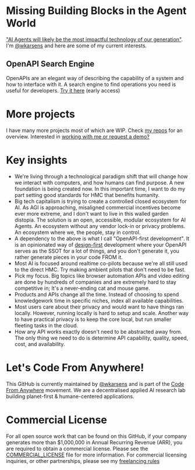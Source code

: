# Missing Building Blocks in the Agent World

["AI Agents will likely be the most impactful technology of our generation"](https://transitivebullsh.it/ai-agents). I'm [@wkarsens](https://x.com/wkarsens) and here are some of my current interests.

## OpenAPI Search Engine

OpenAPIs are an elegant way of describing the capability of a system and how to interface with it. A search engine to find operations you need is useful for developers. [Try it here](https://openapisearch.com) (early access)

<!--
## Agent Identity Provider

Agents need to be authorized to take actions on the internet. I'm building a flexible auth layer allowing for programmatic agent authentication.

 Fix auth and make little gif of actionschema oauth2 login with scope 

## OpenAPI Chat Completion

<!-- Fix chat and make little gif of me taking an action 

Turn any API into tools for an agent, Turn any tools-powered chat completion into an API.

OpenAPI Chat Completion serves an OpenAPI for talking to an agent, so it can be discovered publicly, and can be used as a tool for other agents.

![](agent-openapi.drawio.png)

## Agent Relay

<!-- TODO: Link to blog 

Agents need to be accessible from anywhere. The Agent Relay makes agents accessible from messaging apps, VoIP and phonecalls, and over email!

![](agent-relay.drawio.png)

## Upstash CRUD OpenAPI

<!-- TODO: Link to blog 

Data needs to be discoverable as tools. A reliable CRUD Agent is extremely useful. [More info here](https://github.com/CodeFromAnywhere/upstash-crud-openapi)

![](crud-agent.drawio.png)

## GitHub OpenAPI

<!-- TODO: Link to blog 

I'm building agents that can understand and search through code or get access to up-to-date knowledge-base.
-->

# More projects

I have many more projects most of which are WIP. Check [my repos](https://github.com/CodeFromAnywhere/repos) for an overview. Interested in [working with me or request a demo?](freelance.md)

# Key insights

- We're living through a technological paradigm shift that will change how we interact with computers, and how humans can find purpose. A new foundation is being created now. In this important time, I want to do my part setting good standards for HMC that benefits humanity.
- Big tech capitalism is trying to create a controlled closed ecosystem for AI. As AGI is approaching, misaligned commercial incentives become ever more extreme, and I don't want to live in this walled garden distopia. The solution is an open, accessible, modular ecosystem for AI Agents. An ecosystem without any vendor lock-in or privacy problems. An ecosystem where we, the people, stay in control.
- A dependency to the above is what I call "OpenAPI-first development". It is an opinionated way of [design-first](https://swagger.io/blog/code-first-vs-design-first-api/) development where your OpenAPI serves as the SSOT for a lot of things, and you don't generate it, you rather generate pieces in your code FROM it.
- Most AI is focused around realtime co-pilots because we're all still used to the direct HMC. Try making ambient pilots that don't need to be fast.
- Pick my focus. Big topics like browser automation APIs and video editing are done by hundreds of companies and are extremely hard to stay competitive in; It's a never-ending cat and mouse game.
- Products and APIs change all the time. Instead of choosing to spend knowledgework time in specific niches, index all available capabilities.
- Most users care about their privacy and would want to have things ran locally. However, running locally is hard to setup and scale. Another way to have practical privacy is to keep the core local, but run smaller fleeting tasks in the cloud.
- How any API works exactly doesn't need to be abstracted away from. The only thing we need to do is determine API capability, quality, speed, cost, and availability.

# Let's Code From Anywhere!

This GitHub is currently maintained by [@wkarsens](https://x.com/wkarsens) and is part of the [Code From Anywhere](https://codefromanywhere.com/) movement. We are a decentralised applied AI research lab building planet-first & humane-centered applications.

# Commercial License

For all open source work that can be found on this GitHub, if your company generates more than $1,000,000 in Annual Recurring Revenue (ARR), you are required to obtain a commercial license. Please see the [COMMERCIAL_LICENSE](COMMERCIAL_LICENSE.md) file for more information. For commercial licensing inquiries, or other partnerships, please see my [freelancing rules](freelance.md)
